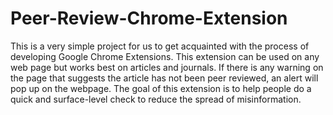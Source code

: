 # Peer-Review-Chrome-Extension

This is a very simple project for us to get acquainted with the process of developing Google Chrome Extensions. This extension can be used on any web page but works best on articles and journals. If there is any warning on the page that suggests the article has not been peer reviewed, an alert will pop up on the webpage. The goal of this extension is to help people do a quick and surface-level check to reduce the spread of misinformation.
